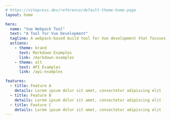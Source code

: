 ```yaml
---
# https://vitepress.dev/reference/default-theme-home-page
layout: home

hero:
  name: "Vue Webpack Tool"
  text: "A Tool for Vue Development"
  tagline: A webpack-based build tool for Vue development that focuses on the build performance.
  actions:
    - theme: brand
      text: Markdown Examples
      link: /markdown-examples
    - theme: alt
      text: API Examples
      link: /api-examples

features:
  - title: Feature A
    details: Lorem ipsum dolor sit amet, consectetur adipiscing elit
  - title: Feature B
    details: Lorem ipsum dolor sit amet, consectetur adipiscing elit
  - title: Feature C
    details: Lorem ipsum dolor sit amet, consectetur adipiscing elit
---
```

